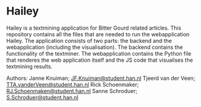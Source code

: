 # Hailey
Hailey is a textmining application for Bitter Gourd related articles.
This repository contains all the files that are needed to run the webapplication Hailey.
The application consists of two parts: the backend and the webapplication (including the visualisation).
The backend contains the functionality of the textminer.
The webapplication contains the Python file that renderes the web application itself and the JS code that visualises the textmining results.

Authors:
Janne Knuiman; JF.Knuiman@student.han.nl
Tjeerd van der Veen; TTA.vanderVeen@student.han.nl
Rick Schoenmaker; RJ.Schoenmaken@student.han.nl
Sanne Schroduer; S.Schroduer@student.han.nl







